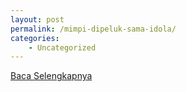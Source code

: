 ```yaml
---
layout: post
permalink: /mimpi-dipeluk-sama-idola/
categories:
    - Uncategorized
---
```


[Baca Selengkapnya](/08)